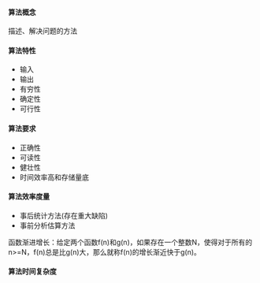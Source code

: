 #### 算法概念
描述、解决问题的方法

#### 算法特性
* 输入
* 输出
* 有穷性
* 确定性
* 可行性

#### 算法要求
* 正确性
* 可读性
* 健壮性
* 时间效率高和存储量底

#### 算法效率度量
* 事后统计方法(存在重大缺陷)
* 事前分析估算方法

函数渐进增长：给定两个函数f(n)和g(n)，如果存在一个整数N，使得对于所有的n>=N，f(n)总是比g(n)大，那么就称f(n)的增长渐近快于g(n)。

#### 算法时间复杂度


